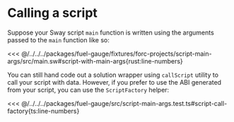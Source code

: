 # Calling a script

Suppose your Sway script `main` function is written using the arguments passed to the `main` function like so:

<<< @/../../../packages/fuel-gauge/fixtures/forc-projects/script-main-args/src/main.sw#script-with-main-args{rust:line-numbers}

You can still hand code out a solution wrapper using `callScript` utility to call your script with data. However, if you prefer to use the ABI generated from your script, you can use the `ScriptFactory` helper:

<<< @/../../../packages/fuel-gauge/src/script-main-args.test.ts#script-call-factory{ts:line-numbers}
